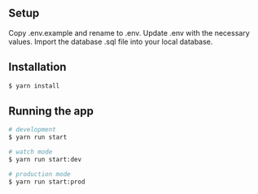 ## Setup

Copy .env.example and rename to .env. Update .env with the necessary values.
Import the database .sql file into your local database.

## Installation

```bash
$ yarn install
```

## Running the app

```bash
# development
$ yarn run start

# watch mode
$ yarn run start:dev

# production mode
$ yarn run start:prod
```

<!-- ## Test

```bash
# unit tests
$ yarn run test

# e2e tests
$ yarn run test:e2e

# test coverage
$ yarn run test:cov
``` -->